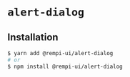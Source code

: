 # `alert-dialog`

## Installation

```sh
$ yarn add @rempi-ui/alert-dialog
# or
$ npm install @rempi-ui/alert-dialog
```
